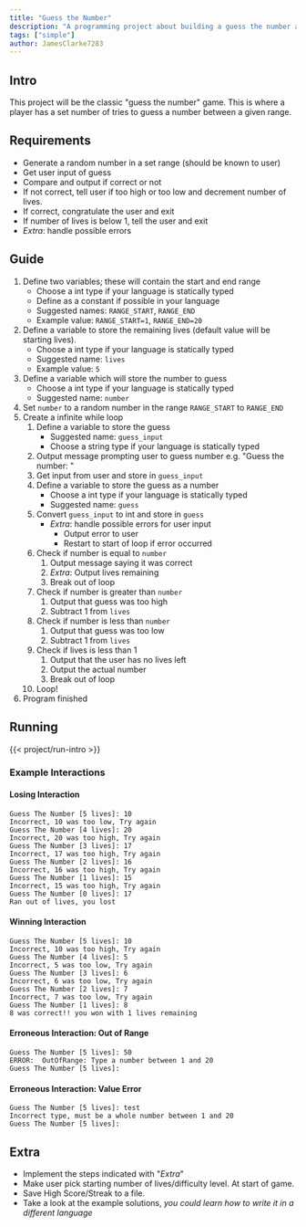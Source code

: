 ```yaml
---
title: "Guess the Number"
description: "A programming project about building a guess the number app"
tags: ["simple"]
author: JamesClarke7283
---
```

## Intro
This project will be the classic "guess the number" game. This is where a player has a set number of tries to guess a number between a given range.


## Requirements
- Generate a random number in a set range (should be known to user)
- Get user input of guess
- Compare and output if correct or not
- If not correct, tell user if too high or too low and decrement number of lives.
- If correct, congratulate the user and exit
- If number of lives is below 1, tell the user and exit
- *Extra*: handle possible errors


## Guide
1.  Define two variables; these will contain the start and end range
    - Choose a int type if your language is statically typed
    - Define as a constant if possible in your language
    - Suggested names: `RANGE_START`, `RANGE_END`
    - Example value: `RANGE_START=1`, `RANGE_END=20`
2. Define a variable to store the remaining lives (default value will be starting lives).
   - Choose a int type if your language is statically typed
   - Suggested name: `lives`
   - Example value: `5`
3. Define a variable which will store the number to guess
    - Choose a int type if your language is statically typed
    - Suggested name: `number`
4. Set `number` to a random number in the range `RANGE_START` to `RANGE_END`
5. Create a infinite while loop
    1. Define a variable to store the guess
        - Suggested name: `guess_input`
        - Choose a string type if your language is statically typed
    2. Output message prompting user to guess number e.g. "Guess the number: "
    3. Get input from user and store in `guess_input`
    4. Define a variable to store the guess as a number
        - Choose a int type if your language is statically typed
        - Suggested name: `guess`
    5. Convert `guess_input` to int and store in `guess`
        - *Extra*: handle possible errors for user input
            - Output error to user
            - Restart to start of loop if error occurred
    6. Check if number is equal to `number`
        1. Output message saying it was correct
        2. *Extra*: Output lives remaining
        3. Break out of loop
    7. Check if number is greater than `number`
        1. Output that guess was too high
        2. Subtract 1 from `lives`
    8. Check if number is less than `number`
        1. Output that guess was too low
        2. Subtract 1 from `lives`
    9. Check if lives is less than 1
        1. Output that the user has no lives left
        2. Output the actual number
        3. Break out of loop
    10. Loop!
6. Program finished


## Running
{{< project/run-intro >}}

### Example Interactions
#### Losing Interaction
```
Guess The Number [5 lives]:	10
Incorrect, 10 was too low, Try again
Guess The Number [4 lives]:	20
Incorrect, 20 was too high, Try again
Guess The Number [3 lives]:	17
Incorrect, 17 was too high, Try again
Guess The Number [2 lives]:	16
Incorrect, 16 was too high, Try again
Guess The Number [1 lives]:	15
Incorrect, 15 was too high, Try again
Guess The Number [0 lives]:	17
Ran out of lives, you lost
```

#### Winning Interaction
```
Guess The Number [5 lives]:	10
Incorrect, 10 was too high, Try again
Guess The Number [4 lives]:	5
Incorrect, 5 was too low, Try again
Guess The Number [3 lives]:	6
Incorrect, 6 was too low, Try again
Guess The Number [2 lives]:	7
Incorrect, 7 was too low, Try again
Guess The Number [1 lives]:	8
8 was correct!! you won with 1 lives remaining
```

#### Erroneous Interaction: Out of Range
```
Guess The Number [5 lives]:	50
ERROR:	OutOfRange: Type a number between 1 and 20
Guess The Number [5 lives]:
```

#### Erroneous Interaction: Value Error
```
Guess The Number [5 lives]:	test
Incorrect type, must be a whole number between 1 and 20
Guess The Number [5 lives]:
```


## Extra
- Implement the steps indicated with "*Extra*"
- Make user pick starting number of lives/difficulty level. At start of game.
- Save High Score/Streak to a file.
- Take a look at the example solutions, *you could learn how to write it in a different language*
